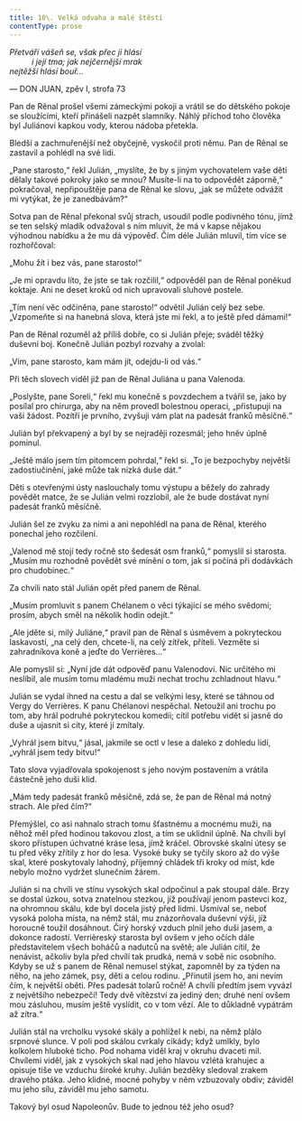 ```yaml
---
title: 10\. Velká odvaha a malé štěstí
contentType: prose
---
```


<section>

_Přetváří vášeň se, však přec ji hlásí  
          i její tma; jak nejčernější mrak  
nejtěžší hlásí bouř…_

— DON JUAN, zpěv I, strofa 73

Pan de Rênal prošel všemi zámeckými pokoji a vrátil se do dětského pokoje se sloužícími, kteří přinášeli nazpět slamníky. Náhlý příchod toho člověka byl Juliánovi kapkou vody, kterou nádoba přetekla.

Bledší a zachmuřenější než obyčejně, vyskočil proti němu. Pan de Rênal se zastavil a pohlédl na své lidi.

„Pane starosto,“ řekl Julián, „myslíte, že by s jiným vychovatelem vaše děti dělaly takové pokroky jako se mnou? Musíte-li na to odpovědět záporně,“ pokračoval, nepřipouštěje pana de Rênal ke slovu, „jak se můžete odvážit mi vytýkat, že je zanedbávám?“

Sotva pan de Rênal překonal svůj strach, usoudil podle podivného tónu, jímž se ten selský mladík odvažoval s ním mluvit, že má v kapse nějakou výhodnou nabídku a že mu dá výpověď. Čím déle Julián mluvil, tím více se rozhořčoval:

„Mohu žít i bez vás, pane starosto!“

„Je mi opravdu líto, že jste se tak rozčilil,“ odpověděl pan de Rênal poněkud koktaje. Ani ne deset kroků od nich upravovali sluhové postele.

„Tím není věc odčiněna, pane starosto!“ odvětil Julián celý bez sebe. „Vzpomeňte si na hanebná slova, která jste mi řekl, a to ještě před dámami!“

Pan de Rênal rozuměl až příliš dobře, co si Julián přeje; sváděl těžký duševní boj. Konečně Julián pozbyl rozvahy a zvolal:

„Vím, pane starosto, kam mám jít, odejdu-li od vás.“

Při těch slovech viděl již pan de Rênal Juliána u pana Valenoda.

„Poslyšte, pane Soreli,“ řekl mu konečně s povzdechem a tvářil se, jako by posílal pro chirurga, aby na něm provedl bolestnou operaci, „přistupuji na vaši žádost. Pozítří je prvního, zvyšuji vám plat na padesát franků měsíčně.“

Julián byl překvapený a byl by se nejraději rozesmál; jeho hněv úplně pominul.

„Ještě málo jsem tím pitomcem pohrdal,“ řekl si. „To je bezpochyby největší zadostiučinění, jaké může tak nízká duše dát.“

Děti s otevřenými ústy naslouchaly tomu výstupu a běžely do zahrady povědět matce, že se Julián velmi rozzlobil, ale že bude dostávat nyní padesát franků měsíčně.

Julián šel ze zvyku za nimi a ani nepohlédl na pana de Rênal, kterého ponechal jeho rozčilení.

„Valenod mě stojí tedy ročně sto šedesát osm franků,“ pomyslil si starosta. „Musím mu rozhodně povědět své mínění o tom, jak si počíná při dodávkách pro chudobinec.“

Za chvíli nato stál Julián opět před panem de Rênal.

„Musím promluvit s panem Chélanem o věci týkající se mého svědomí; prosím, abych směl na několik hodin odejít.“

„Ale jděte si, milý Juliáne,“ pravil pan de Rênal s úsměvem a pokryteckou laskavostí, „na celý den, chcete-li, na celý zítřek, příteli. Vezměte si zahradníkova koně a jeďte do Verrières…“

Ale pomyslil si: „Nyní jde dát odpověď panu Valenodovi. Nic určitého mi neslíbil, ale musím tomu mladému muži nechat trochu zchladnout hlavu.“

Julián se vydal ihned na cestu a dal se velkými lesy, které se táhnou od Vergy do Verrières. K panu Chélanovi nespěchal. Netoužil ani trochu po tom, aby hrál podruhé pokryteckou komedii; cítil potřebu vidět si jasně do duše a ujasnit si city, které jí zmítaly.

„Vyhrál jsem bitvu,“ jásal, jakmile se octl v lese a daleko z dohledu lidí, „vyhrál jsem tedy bitvu!“

Tato slova vyjadřovala spokojenost s jeho novým postavením a vrátila částečně jeho duši klid.

„Mám tedy padesát franků měsíčně, zdá se, že pan de Rênal má notný strach. Ale před čím?“

Přemýšlel, co asi nahnalo strach tomu šťastnému a mocnému muži, na něhož měl před hodinou takovou zlost, a tím se uklidnil úplně. Na chvíli byl skoro přístupen úchvatné kráse lesa, jímž kráčel. Obrovské skalní útesy se tu před věky zřítily z hor do lesa. Vysoké buky se tyčily skoro až do výše skal, které poskytovaly lahodný, příjemný chládek tři kroky od míst, kde nebylo možno vydržet slunečním žárem.

Julián si na chvíli ve stínu vysokých skal odpočinul a pak stoupal dále. Brzy se dostal úzkou, sotva znatelnou stezkou, jíž používají jenom pastevci koz, na ohromnou skálu, kde byl docela jistý před lidmi. Usmíval se, neboť vysoká poloha místa, na němž stál, mu znázorňovala duševní výši, jíž horoucně toužil dosáhnout. Čirý horský vzduch plnil jeho duši jasem, a dokonce radostí. Verrièreský starosta byl ovšem v jeho očích dále představitelem všech boháčů a nadutců na světě; ale Julián cítil, že nenávist, ačkoliv byla před chvílí tak prudká, nemá v sobě nic osobního. Kdyby se už s panem de Rênal nemusel stýkat, zapomněl by za týden na něho, na jeho zámek, psy, děti a celou rodinu. „Přinutil jsem ho, ani nevím čím, k největší oběti. Přes padesát tolarů ročně! A chvíli předtím jsem vyvázl z největšího nebezpečí! Tedy dvě vítězství za jediný den; druhé není ovšem mou zásluhou, musím ještě vyslídit, co v tom vězí. Ale to důkladně vypátrám až zítra.“

Julián stál na vrcholku vysoké skály a pohlížel k nebi, na němž plálo srpnové slunce. V poli pod skálou cvrkaly cikády; když umlkly, bylo kolkolem hluboké ticho. Pod nohama viděl kraj v okruhu dvaceti mil. Chvílemi viděl, jak z vysokých skal nad jeho hlavou vzlétá krahujec a opisuje tiše ve vzduchu široké kruhy. Julián bezděky sledoval zrakem dravého ptáka. Jeho klidné, mocné pohyby v něm vzbuzovaly obdiv; záviděl mu jeho sílu, záviděl mu jeho samotu.

Takový byl osud Napoleonův. Bude to jednou též jeho osud?

</section>
